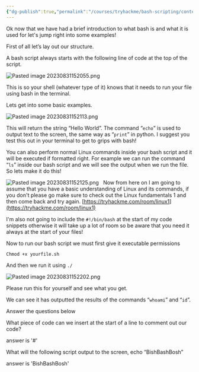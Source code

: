 ```yaml
---
{"dg-publish":true,"permalink":"/courses/tryhackme/bash-scripting/content/our-first-simple-bash-scripts/","dgPassFrontmatter":true,"noteIcon":""}
---
```



Ok now that we have had a brief introduction to what bash is and what it is used for let's jump right into some examples!

First of all let’s lay out our structure.

A bash script always starts with the following line of code at the top of the script.

![Pasted image 20230831152055.png](/img/user/courses/tryhackme/Bash%20Scripting/content/img/Pasted%20image%2020230831152055.png)


This is so your shell (whatever type of it) knows that it needs to run your file using bash in the terminal.

Lets get into some basic examples.

![Pasted image 20230831152113.png](/img/user/courses/tryhackme/Bash%20Scripting/content/img/Pasted%20image%2020230831152113.png)

This will return the string “Hello World”. The command “`echo`” is used to output text to the screen, the same way as “`print`” in python. I suggest you test this out in your terminal to get to grips with bash!

You can also perform normal Linux commands inside your bash script and it will be executed if formatted right. For example we can run the command “`ls`” inside our bash script and we will see the output when we run the file. So lets make it do this!

![Pasted image 20230831152125.png](/img/user/courses/tryhackme/Bash%20Scripting/content/img/Pasted%20image%2020230831152125.png)
   
Now from here on I am going to assume that you have a basic understanding of Linux and its commands, if you don't please go make sure to check out the Linux fundamentals 1 and then come back and try again. [https://tryhackme.com/room/linux1](https://tryhackme.com/room/linux1)

I'm also not going to include the `#!/bin/bash` at the start of my code snippets otherwise it will take up a lot of room so be aware that you need it always at the start of your files!

Now to run our bash script we must first give it executable permissions

`Chmod +x yourfile.sh`

And then we run it using `./`


![Pasted image 20230831152202.png](/img/user/courses/tryhackme/Bash%20Scripting/content/img/Pasted%20image%2020230831152202.png)
  
Please run this for yourself and see what you get.

We can see it has outputted the results of the commands “`whoami`” and “`id`”.


Answer the questions below

What piece of code can we insert at the start of a line to comment out our code?

answer is '#'

What will the following script output to the screen, echo “BishBashBosh”

answer is 'BishBashBosh'
